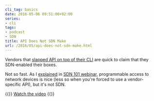 ```yaml
---
cli_tag: basics
date: 2016-05-06 09:51:00+02:00
series:
- cli
tags:
- podcast
- SDN
title: API Does Not SDN Make
url: /2016/05/api-does-not-sdn-make.html
---
```

Vendors that [slapped API on top of their CLI](https://blog.ipspace.net/2014/02/cli-or-api-wait-do-you-really-have-to.html) are quick to claim that they SDN-enabled their boxes.

Not so fast. As I [explained](https://my.ipspace.net/bin/get/SDN101/2.4%20-%20SDN%20%3D%20API.mp4?doccode=SDN101) in [SDN 101 webinar](http://www.ipspace.net/SDN101), programmable access to network devices is nice (less so when you\'re forced to use a vendor-specific API), but it\'s not SDN.

{{<jump>}}
[Watch the video](https://my.ipspace.net/bin/get/SDN101/2.4%20-%20SDN%20%3D%20API.mp4?doccode=SDN101)
{{</jump>}}
